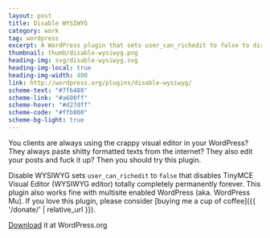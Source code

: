 ```yaml
---
layout: post
title: Disable WYSIWYG
category: work
tag: wordpress
excerpt: A WordPress plugin that sets user_can_richedit to false to disable TinyMCE Visual Editor (WYSIWYG editor) totally completely permanently forever.
thumbnail: thumb/disable-wysiwyg.png
heading-img: svg/disable-wysiwyg.svg
heading-img-local: true
heading-img-width: 400
link: http://wordpress.org/plugins/disable-wysiwyg/
scheme-text: "#7f6488"
scheme-link: "#a600ff"
scheme-hover: "#d27dff"
scheme-code: "#ffb800"
scheme-bg-light: true
---
```


You clients are always using the crappy visual editor in your WordPress? They always paste shitty formatted texts from the internet? They also edit your posts and fuck it up? Then you should try this plugin.

Disable WYSIWYG sets `user_can_richedit` to `false` that disables TinyMCE Visual Editor (WYSIWYG editor) totally completely permanently forever. This plugin also works fine with multisite enabled WordPress (aka. WordPress Mu). If you love this plugin, please consider [buying me a cup of coffee]({{ '/donate/' | relative_url }}).

<p class="download"><a href="http://wordpress.org/plugins/disable-wysiwyg/">Download</a> it at WordPress.org</p>
